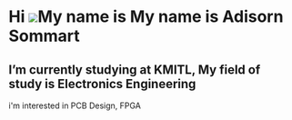 Hi ![](https://user-images.githubusercontent.com/18350557/176309783-0785949b-9127-417c-8b55-ab5a4333674e.gif)My name is My name is Adisorn Sommart
==================================================================================================================================================

I’m currently studying at KMITL, My field of study is Electronics Engineering
-----------------------------------------------------------------------------

i'm interested in PCB Design, FPGA
